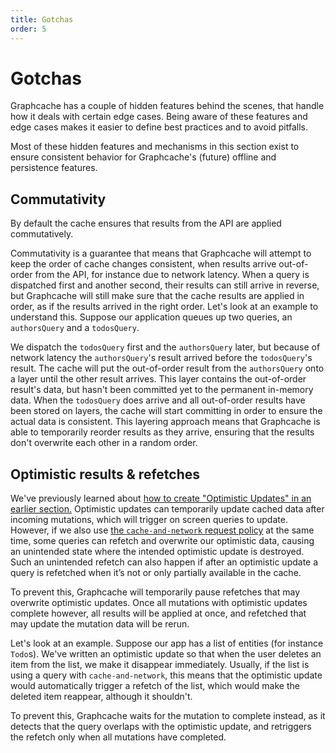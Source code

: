 ```yaml
---
title: Gotchas
order: 5
---
```


# Gotchas

Graphcache has a couple of hidden features behind the scenes, that handle how it deals with certain edge cases.
Being aware of these features and edge cases makes it easier to define best practices and to avoid pitfalls.

Most of these hidden features and mechanisms in this section exist to ensure consistent behavior for Graphcache's (future) offline and persistence features.

## Commutativity

By default the cache ensures that results from the API are applied commutatively.

Commutativity is a guarantee that means that Graphcache will attempt to keep the order of cache changes consistent, when results arrive out-of-order from the API, for instance due to network latency. When a query is dispatched first and another second, their results can still arrive in reverse, but Graphcache will still make sure that the cache results are applied in order, as if the results arrived in the right order.
Let's look at an example to understand this.
Suppose our application queues up two queries, an `authorsQuery` and a `todosQuery`.

We dispatch the `todosQuery` first and the `authorsQuery` later, but because of network latency the `authorsQuery`'s result arrived before the `todosQuery`'s result.
The cache will put the out-of-order result from the `authorsQuery` onto a layer until the other result arrives.
This layer contains the out-of-order result's data, but hasn't been committed yet to the permanent in-memory data.
When the `todosQuery` does arrive and all out-of-order results have been stored on layers, the cache will start committing in order to ensure the actual data is consistent.
This layering approach means that Graphcache is able to temporarily reorder results as they arrive, ensuring that the results don't overwrite each other in a random order.

## Optimistic results & refetches

We've previously learned about [how to create "Optimistic Updates" in an earlier section.](./custom-updates.md#optimistic-updates)
Optimistic updates can temporarily update cached data after incoming mutations, which will trigger on screen queries to update.
However, if we also use [the `cache-and-network` request policy](../basics/queries.md#request-policies) at the same time, some queries can refetch and overwrite our optimistic data,
causing an unintended state where the intended optimistic update is destroyed.
Such an unintended refetch can also happen if after an optimistic update a query is refetched when it’s not or
only partially available in the cache.

To prevent this, Graphcache will temporarily pause refetches that may overwrite optimistic updates.
Once all mutations with optimistic updates complete however, all results will be applied at once,
and refetched that may update the mutation data will be rerun.

Let's look at an example. Suppose our app has a list of entities (for instance `Todo`s).
We've written an optimistic update so that when the user deletes an item from the list, we make it disappear immediately.
Usually, if the list is using a query with `cache-and-network`, this means that the optimistic update would automatically trigger a refetch of the list, which would make the deleted item reappear, although it shouldn't.

To prevent this, Graphcache waits for the mutation to complete instead, as it detects that the query overlaps with the optimistic update, and retriggers the refetch only when all mutations have completed.
